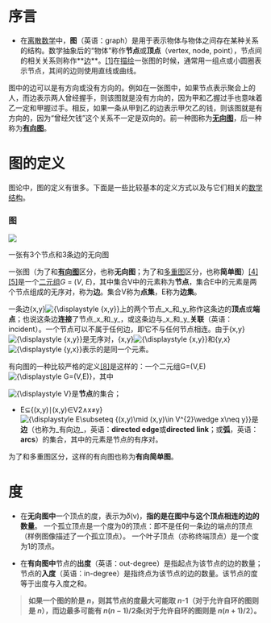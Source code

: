 


# 序言
- 在[离散数学](https://zh.wikipedia.org/wiki/%E7%A6%BB%E6%95%A3%E6%95%B0%E5%AD%A6 "离散数学")中，**图**（英语：graph）是用于表示物体与物体之间存在某种关系的结构。数学抽象后的“物体”称作**节点**或**顶点**（vertex, node, point），节点间的相关关系则称作**[边](https://zh.wikipedia.org/wiki/%E8%BE%B9_(%E5%9B%BE%E8%AE%BA) "边 (图论)")**。[[1]](https://zh.wikipedia.org/wiki/%E5%9B%BE_(%E6%95%B0%E5%AD%A6)#cite_note-:0-1)在[描绘](https://zh.wikipedia.org/wiki/%E5%9B%BE%E8%A7%A3 "图解")一张图的时候，通常用一组点或小圆圈表示节点，其间的边则使用直线或曲线。


图中的边可以是有方向或没有方向的。例如在一张图中，如果节点表示聚会上的人，而边表示两人曾经握手，则该图就是没有方向的，因为甲和乙握过手也意味着乙一定和甲握过手。相反，如果一条从甲到乙的边表示甲欠乙的钱，则该图就是有方向的，因为“曾经欠钱”这个关系不一定是双向的。前一种图称为[**无向图**](https://zh.wikipedia.org/wiki/%E7%84%A1%E5%90%91%E5%9C%96 "无向图")，后一种称为[**有向图**](https://zh.wikipedia.org/wiki/%E6%9C%89%E5%90%91%E5%9B%BE "有向图")。
# 图的定义
图论中，图的定义有很多。下面是一些比较基本的定义方式以及与它们相关的[数学结构](https://zh.wikipedia.org/wiki/%E6%95%B0%E5%AD%A6%E7%BB%93%E6%9E%84 "数学结构")。

### 图


[![](https://upload.wikimedia.org/wikipedia/commons/thumb/b/bf/Undirected.svg/250px-Undirected.svg.png)](https://zh.wikipedia.org/wiki/File:Undirected.svg)

一张有3个节点和3条边的无向图

一张图（为了和[**有向图**](https://zh.wikipedia.org/wiki/%E5%9B%BE_(%E6%95%B0%E5%AD%A6)#%E6%9C%89%E5%90%91%E5%9B%BE)区分，也称**无向图**；为了和[多重图](https://zh.wikipedia.org/wiki/%E5%A4%9A%E9%87%8D%E5%9B%BE "多重图")区分，也称**简单图**）[[4]](https://zh.wikipedia.org/wiki/%E5%9B%BE_(%E6%95%B0%E5%AD%A6)#cite_note-FOOTNOTEBenderWilliamson2010148-4)[[5]](https://zh.wikipedia.org/wiki/%E5%9B%BE_(%E6%95%B0%E5%AD%A6)#cite_note-5)是一个[二元组](https://zh.wikipedia.org/wiki/%E6%9C%89%E5%BA%8F%E5%AF%B9 "有序对")_G_ = (_V_, _E_)，其中集合V中的元素称为**节点**，集合E中的元素是两个节点组成的无序对，称为**边**。集合V称为**点集**，E称为**边集**。

一条边{x,y}![{\displaystyle \{x,y\}}](https://wikimedia.org/api/rest_v1/media/math/render/svg/f2611cdc8fecaffa28cb0ea888dbba55f3a31077)上的两个节点_x_和_y_称作这条边的**顶点**或**端点**；也说这条边**连接**了节点_x_和_y_，或这条边与_x_和_y_**关联**（英语：incident）。一个节点可以不属于任何边，即它不与任何节点相连。由于{x,y}![{\displaystyle \{x,y\}}](https://wikimedia.org/api/rest_v1/media/math/render/svg/f2611cdc8fecaffa28cb0ea888dbba55f3a31077)是无序对，{x,y}![{\displaystyle \{x,y\}}](https://wikimedia.org/api/rest_v1/media/math/render/svg/f2611cdc8fecaffa28cb0ea888dbba55f3a31077)和{y,x}![{\displaystyle \{y,x\}}](https://wikimedia.org/api/rest_v1/media/math/render/svg/a9849f4921168cd355da042cfaf445c7dd9bc197)表示的是同一个元素。


有向图的一种比较严格的定义[[8]](https://zh.wikipedia.org/wiki/%E5%9B%BE_(%E6%95%B0%E5%AD%A6)#cite_note-FOOTNOTEBenderWilliamson2010161-8)是这样的：一个二元组G=(V,E)![{\displaystyle G=(V,E)}](https://wikimedia.org/api/rest_v1/media/math/render/svg/644a8d85ee410b6159ca2bdb5dcb9097e2c8f182)，其中

![{\displaystyle V}](https://wikimedia.org/api/rest_v1/media/math/render/svg/af0f6064540e84211d0ffe4dac72098adfa52845)是**节点**的集合；
-   E⊆{(x,y)∣(x,y)∈V2∧x≠y}![{\displaystyle E\subseteq \{(x,y)\mid (x,y)\in V^{2}\wedge x\neq y\}}](https://wikimedia.org/api/rest_v1/media/math/render/svg/823ab5b54c62c1bd1bcbdc70b62c430c88ea0d6f)是**边**（也称为_有向边_，英语：**directed edge**或**directed link**；或**弧**，英语：**arcs**）的集合，其中的元素是节点的有序对。

为了和多重图区分，这样的有向图也称为**有向简单图**。




# 度
- 在**无向图中**一个顶点的度，表示为𝛿(v)，**指的是在图中与这个顶点相连的边的数量**。 一个孤立顶点是一个度为0的顶点：即不是任何一条边的端点的顶点（样例图像描述了一个孤立顶点）。 一个叶子顶点（亦称终端顶点）是一个度为1的顶点。

- 在**有向图中**节点的**出度**（英语：out-degree）是指起点为该节点的边的数量；节点的**入度**（英语：in-degree）是指终点为该节点的边的数量。该节点的度等于出度与入度之和。

>**如果一个图的阶是 _n_，则其节点的度最大可能取 _n_-1（对于允许自环的图则是 _n_），而边最多可能有 _n_(_n_ − 1)/2条(对于允许自环的图则是 _n_(_n_ + 1)/2）。**
<!--stackedit_data:
eyJoaXN0b3J5IjpbLTEzNDY3NDQ4NDVdfQ==
-->